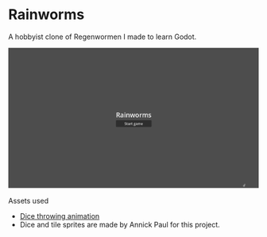 # Rainworms

A hobbyist clone of Regenwormen I made to learn Godot. 

![Alt Text](./RainwormDemo.gif)

Assets used
* [Dice throwing animation](https://kicked-in-teeth.itch.io/dice-roll)
* Dice and tile sprites are made by Annick Paul for this project.
